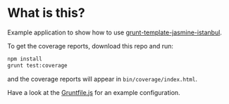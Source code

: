 # What is this?

Example application to show how to use
[grunt-template-jasmine-istanbul](https://github.com/maenu/grunt-template-jasmine-istanbul).

To get the coverage reports, download this repo and run:
```bash
npm install
grunt test:coverage
```
and the coverage reports will appear in `bin/coverage/index.html`.

Have a look at the [Gruntfile.js](Gruntfile.js) for an example configuration.